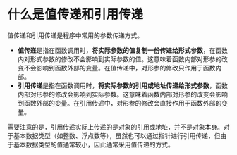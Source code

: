 # 什么是值传递和引用传递

值传递和引用传递是程序中常用的参数传递方式。

+ **值传递**是指在函数调用时，**将实际参数的值复制一份传递给形式参数**，在函数内对形式参数的修改不会影响到实际参数的值。这意味着函数内部对形参的改变不会影响到函数外部的变量。在值传递中，对形参的修改只作用于函数内部。
+ **引用传递**是指在函数调用时，**将实际参数的引用或地址传递给形式参数**，函数内部对形参的修改会影响到实际参数。这意味着函数内部对形参的改变会影响到函数外部的变量。在引用传递中，对形参的修改会直接作用于函数外部的变量。

需要注意的是，引用传递实际上传递的是对象的引用或地址，并不是对象本身。对于基本数据类型（如整数、浮点数等），虽然也可以通过指针进行引用传递，但由于基本数据类型的值通常较小，因此通常采用值传递的方式。



